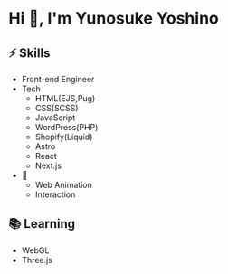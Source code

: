 <h1>Hi 👋, I'm Yunosuke Yoshino</h1>


## ⚡ Skills
- Front-end Engineer 
- Tech
  - HTML(EJS,Pug)
  - CSS(SCSS)
  - JavaScript
  - WordPress(PHP)
  - Shopify(Liquid)
  - Astro
  - React
  - Next.js
- 💛
  - Web Animation
  - Interaction

##  📚 Learning
- WebGL
- Three.js


